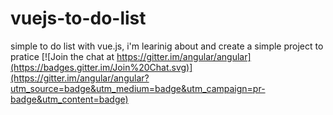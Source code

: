 # vuejs-to-do-list
simple to do list with vue.js, i'm learinig about and create a simple project to pratice 
[![Join the chat at https://gitter.im/angular/angular](https://badges.gitter.im/Join%20Chat.svg)](https://gitter.im/angular/angular?utm_source=badge&utm_medium=badge&utm_campaign=pr-badge&utm_content=badge)
